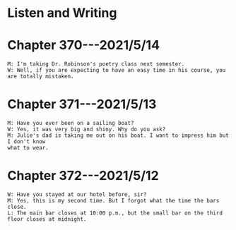 # Listen and Writing

# Chapter 370---2021/5/14

	M: I'm taking Dr. Robinson's poetry class next semester.
	W: Well, if you are expecting to have an easy time in his course, you are totally mistaken.

# Chapter 371---2021/5/13

	M: Have you ever been on a sailing boat?
	W: Yes, it was very big and shiny. Why do you ask?
	M: Julie's dad is taking me out on his boat. I want to impress him but I don't know
	what to wear.

# Chapter 372---2021/5/12

	W: Have you stayed at our hotel before, sir?
	M: Yes, this is my second time. But I forgot what the time the bars close.
	L: The main bar closes at 10:00 p.m., but the small bar on the third floor closes at midnight.
